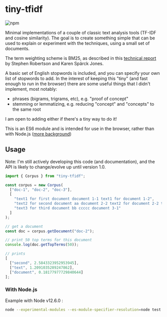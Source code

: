 # tiny-tfidf
![npm](https://img.shields.io/npm/v/tiny-tfidf.svg)

Minimal implementations of a couple of classic text analysis tools (TF-IDF and cosine similarity). The goal is to create something simple that can be used to explain or experiment with the techniques, using a small set of documents.

The term weighting scheme is BM25, as described in this [technical report](https://www.cl.cam.ac.uk/techreports/UCAM-CL-TR-356.pdf) by Stephen Robertson and Karen Spärck Jones.

A basic set of English stopwords is included, and you can specify your own list of stopwords to add. In the interest of keeping this "tiny" (and fast enough to run in the browser) there are some useful things that I didn't implement, most notably:
- phrases (bigrams, trigrams, etc), e.g. "proof of concept"
- stemming or lemmatizing, e.g. reducing "concept" and "concepts" to the same root

I am open to adding either if there's a tiny way to do it!

This is an ES6 module and is intended for use in the browser, rather than with Node.js ([more background](https://github.com/nodejs/modules/blob/master/doc/announcement.md#es-module-code-in-packages))

## Usage

Note: I'm still actively developing this code (and documentation), and the API is likely to change/evolve up until version 1.0.

```js
import { Corpus } from "tiny-tfidf";

const corpus = new Corpus(
  ["doc-1", "doc-2", "doc-3"],
  [
    "text1 for first document document 1-1 text1 for document 1-2",
    "text2 for second document aa document 2-2 text2 for document 2-2 text2 for document 2-3",
    "text3 for third document bb ccccc document 3-1"
  ]
);

// get a document
const doc = corpus.getDocument("doc-2");

// print 50 top terms for this document
console.log(doc.getTopTerms(50));

// prints
[
  ["second", 2.5843323952953945],
  ["text", 1.2091035289247862],
  ["document", 0.18177977729840644]
];
```

### With Node.js

Example with Node v12.6.0 :

```sh
node --experimental-modules --es-module-specifier-resolution=node test.js
```
